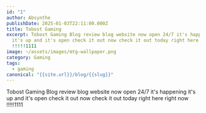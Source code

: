 ```yaml
---
id: "1"
author: Absynthe
publishDate: 2025-01-03T22:11:00.000Z
title: Tobost Gaming
excerpt: Tobost Gaming Blog review blog website now open 24/7 it's happening
  it's up and it's open check it out now check it out today right here right now
  !!!!!1111
image: ~/assets/images/mtg-wallpaper.png
category: Gaming
tags:
  - gaming
canonical: "{{site.url}}/blog/{{slug}}"
---
```

Tobost Gaming Blog review blog website now open 24/7 it's happening it's up and it's open check it out now check it out today right here right now !!!!!1111

